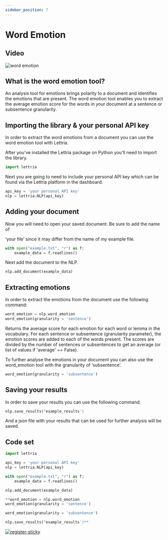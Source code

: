 ```yaml
---
sidebar_position: 7
---
```


# Word Emotion

## Video

![word emotion](/img/word-emotion-CS.png)

## What is the word emotion tool?

An analysis tool for emotions brings polarity to a document and identifies the emotions that are present. The word emotion tool enables you to extract the average emotion score for the words in your document at a sentence or subsentence granularity.

## Importing the library & your personal API key

In order to extract the word emotions from a document you can use the word emotion tool with Lettria.

After you've installed the Lettria package on Python you'll need to import the library.

```python
import lettria
```

Next you are going to need to include your personal API key which can be found via the Lettria platform in the dashboard.

```python
api_key = 'your personal API key'
nlp = lettria.NLP(api_key)
```

## Adding your document

Now you will need to open your saved document. Be sure to add the name of

‘your file’ since it may differ from the name of my example file.

```python
with open("example.txt", "r") as f:
	example_data = f.readlines()
```

Next add the document to the NLP.

```python
nlp.add_document(example_data)
```

## Extracting emotions

In order to extract the emotions from the document use the following command:

```python
word_emotion = nlp.word_emotion
word_emotion(granularity = 'sentence')
```

Returns the average score for each emotion for each word or lemma in the vocabulary. For each sentence or subsentence (granularity parameter), the emotion scores are added to each of the words present. The scores are divided by the number of sentences or subsentences to get an average (or list of values if 'average' == False).

To further analyse the emotions in your document you can also use the word_emotion tool with the granularity of ‘subsentence’.

```python
word_emotion(granularity = 'subsentence')
```

## Saving your results

In order to save your results you can use the following command.

```python
nlp.save_results(‘example_results')
```

And a json file with your results that can be used for further analysis will be saved.

## Code set

```python
import lettria

api_key = 'your personal API key'
nlp = lettria.NLP(api_key)

with open("example.txt", "r") as f:
	example_data = f.readlines()

nlp.add_document(example_data)

**word_emotion = nlp.word_emotion
word_emotion(granularity = 'sentence')

word_emotion(granularity = 'subsentence')

nlp.save_results(‘example_results')**
```

[![register-sticky](/img/register-sticky.png)](https://app.lettria.com/signup)